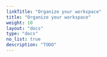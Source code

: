 ```yaml
---
linkTitle: "Organize your workspace"
title: "Organize your workspace"
weight: 10
layout: "docs"
type: "docs"
no_list: true
description: "TODO"
---
```

